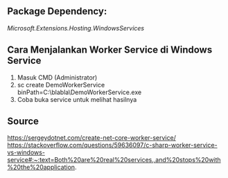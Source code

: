## Package Dependency: <br/>
<i>Microsoft.Extensions.Hosting.WindowsServices</i>

## Cara Menjalankan Worker Service di Windows Service<br/>
<ol>
<li>Masuk CMD (Administrator)</li>
<li>sc create DemoWorkerService binPath=C:\blabla\DemoWorkerService.exe</li>
<li>Coba buka service untuk melihat hasilnya</li>
</ol>

## Source <br/>
https://sergeydotnet.com/create-net-core-worker-service/ <br/>
https://stackoverflow.com/questions/59636097/c-sharp-worker-service-vs-windows-service#:~:text=Both%20are%20real%20services.,and%20stops%20with%20the%20application.
